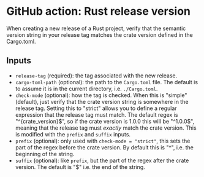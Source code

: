 # GitHub action: Rust release version

When creating a new release of a Rust project, verify that the semantic version string in your
release tag matches the crate version defined in the Cargo.toml.

## Inputs

* `release-tag` (required): the tag associated with the new release.
* `cargo-toml-path` (optional): the path to the `Cargo.toml` file. The default is to assume it
  is in the current directory, i.e. `./Cargo.toml`.
* `check-mode` (optional): how the tag is checked. When this is "simple" (default), just verify
  that the crate version string is somewhere in the release tag. Setting this to "strict" allows
  you to define a regular expression that the release tag must match. The default regex is 
  "^{crate_version}$", so if the crate version is 1.0.0 this will be "^1.0.0$", meaning that the
  release tag must *exactly* match the crate version. This is modified with the `prefix` and `suffix`
  inputs.
* `prefix` (optional): only used with `check-mode = "strict"`, this sets the part of the regex
  before the crate version. By default this is "^", i.e. the beginning of the string.
* `suffix` (optional): like `prefix`, but the part of the regex after the crate version. The default
  is "$" i.e. the end of the string.